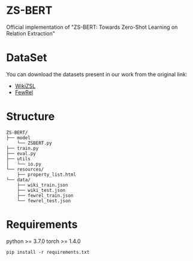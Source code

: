 # ZS-BERT
Official implementation of "ZS-BERT: Towards Zero-Shot Learning on Relation Extraction"

# DataSet
You can download the datasets present in our work from the original link:
- [WikiZSL](https://www.informatik.tu-darmstadt.de/ukp/research_6/data/lexical_resources/wikipedia_wikidata_relations/index.en.jsp)
- [FewRel](https://thunlp.github.io/1/fewrel1.html])

# Structure
```
ZS-BERT/
├── model
    └── ZSBERT.py
├── train.py
├── eval.py
├── utils
│   └── io.py
└── resources/
    ├── property_list.html
└── data/
    ├── wiki_train.json
    ├── wiki_test.json
    ├── fewrel_train.json
    └── fewrel_test.json
```

# Requirements
python >= 3.7.0
torch >= 1.4.0
```
pip install -r requirements.txt
```
